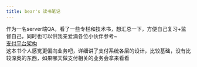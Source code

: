 ```yaml
---
title: bear's 读书笔记
---      
```


作为一名server端QA，看了一些专栏和技术书，想汇总一下，方便自己复习+监督自己，同时也可以供我亲爱滴各位小伙伴参考\~  
[支付平台架构](https://item.jd.com/12963920.html)  
这本书个人感觉更偏向业务吧，详细讲了支付系统各层的设计，比较基础，没有比较深奥的东西，如果哪天做支付相关的业务会拿来看看


